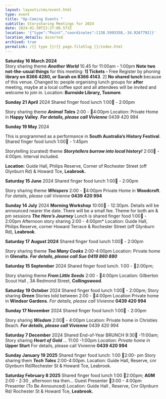 ```yaml
---
layout: layouts/cms/event.html
type: event
title: "Up-Coming Events "
subtitle: Storysharing Meetings for 2024
date: 2024-01-30T23:27:06.573Z
location: '{"type":"Point","coordinates":[138.5993358,-34.9267792]}'
location_details: Assorted
archived: true
permalink: /{{ type }}/{{ page.fileSlug }}/index.html
---
```

**Saturday 16 March 2024**\
Story sharing theme ***Another World*** 10.45 for 11:00am - 1:00pm 
**Note two not-the-usual things** for this meeting: 
**1] Tickets -** Free  Register by phoning l**ibrary on 8366 4280, or Sarah on 8366 4143**. 
2] **No shared lunch** because of this venue. Changed to: people organising lunch groups for **after** meeting, maybe at a local coffee spot and all attendees will be invited and welcome to join in. 
Location: **Burnside Library, Tusmore**.

**Sunday 21 April**  2024
Shared finger food lunch 1:00 - 2:00pm

Story sharing theme ***Animal Tale*s**  2:00 - 4:00pm
Location: Private Home in **Happy Valley**.  ***For details, please call Vivienne***  0439 420 994

**Sunday 19 May** 2024

This is programmed as a performance in **South Australia’s History Festival**. 
Shared finger food lunch 1:00 - 1:45pm

Storytelling (curated) theme ***Storytellers burrow into local history!***  2:00 - 4:00pm. Interval included.

**Location**: Guide Hall, Philips Reserve, Corner of Rochester Street (off Glynburn Rd) & Howard Tce, **Leabrook.**

**Saturday 15 June** 2024
Shared finger food lunch 1:00 - 2:00pm

Story sharing theme ***Whispers***  2:00 - 4:00pm 
Private Home in **Woodcroft**. *For details, please call Vivienne*  **0439 420 994**

**Sunday 14 July** 2024
**Morning Workshop** 10:00 - 12:30pm. Details will be announced nearer the date. There will be a small fee. 
Theme for both am & pm sessions ***The Hero’s Journey***
Lunch is shared finger food  1:00 - 2:00pm
Afternoon story sharing  2:00 - 4:00pm*
Location: Guide Hall, Philips Reserve, corner Howard Terrace & Rochester Street (off Glynburn Rd), **Leabrook**.

**Saturday 17** **August 2024**
Shared finger food lunch 1:00 - 2:00pm

Story sharing theme ***Too Many Cooks***  2:00-4:00pm 
Location: Private home in **Glenalta**.
***For details, please call Sue 0419 860 880***

**Saturday 15 September** 2024
Shared finger food lunch. 1:00 - 2:00pm; 

Story sharing theme ***From Little Seeds*** 2:00 - 4:00pm
Location: Gilberton Scout Hall , 3A Redmond Street, **Collingswood**.

**Saturday** **19 October** 2024
Shared finger food lunch 1:00 - 2:00pm; Story sharing ***Green*** 
Stories told between  2:00 - 4:00pm 
Location Private home in  **Windsor Gardens**. *For details, please call Vivienne*  **0439 420 994**

**Sunday 17 November** 2024
Shared finger food lunch 1:00 - 2:00pm

Story sharing ***Wisdom*** 2:00 - 4:00pm 
Location: Private home in Christies Beach. ***For details, please call Vivienne***  0439 420 994

**Saturday 7 December** 2024
Shared End-of-Year BRUNCH 9:30 -11:00am; 
Story sharing ***Heart of Gold*** … 11:00 -1:00pm 
*Location: Private home in* **Upper Sturt** For details, please call Vivienne  **0439 420 994**

[](<>)**Sunday January 19 2025** 
Shared finger food lunch: 1:00 2:00- pm
Story sharing them ***Tech Tales*** 2:00-4:00pm. 
Location: Guide Hall, Reserve, cnr Glynburn Rd/Rochester St & Howard Tce, Leabrook. 

**Saturday February 8 2025** 
Shared finger food lunch 1:00 2:00pm;
**AGM** 2:00 - 2:30 , afternoon tea then...
Guest Presenter 3:00 - 4:00pm Presenter (To Be Announced)
Location: Guide Hall , Reserve, Cnr Glynburn Rd/ Rochester St & Howard Tce, **Leabrook.**